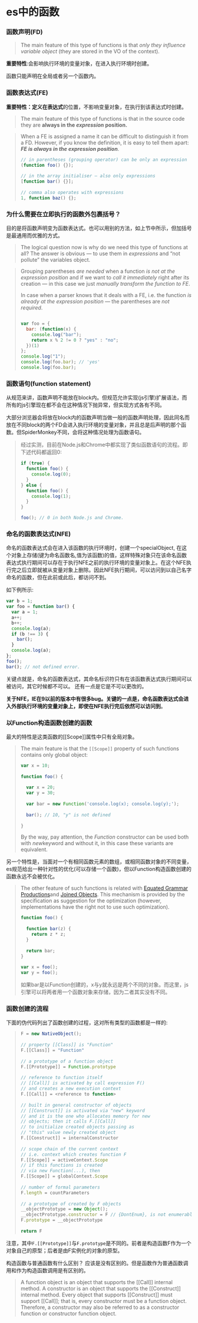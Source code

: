# es中的函数

### 函数声明(FD)

> The main feature of this type of functions is that *only they influence variable object* (they are stored in the VO of the context). 

**重要特性**:会影响执行环境的变量对象，在进入执行环境时创建。

函数只能声明在全局或者另一个函数内。



### 函数表达式(FE)

**重要特性：**定义在**表达式**的位置，不影响变量对象，在执行到该表达式时创建。

> The main feature of this type of functions is that in the source code they are **always in the *expression* position.** 

> When a FE is assigned a name it can be difficult to distinguish it from a FD. However, if you know the definition, it is easy to tell them apart: ***FE is always in the expression position***. 
>
> ```javascript
> // in parentheses (grouping operator) can be only an expression
> (function foo() {});
>  
> // in the array initialiser – also only expressions
> [function bar() {}];
>  
> // comma also operates with expressions 
> 1, function baz() {}; 
> ```



### 为什么需要在立即执行的函数外包裹括号？

目的是将函数声明变为函数表达式。也可以用别的方法，如上节中所示，但加括号是最通用而优雅的方式。

> The logical question now is why do we need this type of functions at all? The answer is obvious — to use them in *expressions* and “not pollute” the variables object. 

> Grouping parentheses *are needed* when a function *is not at the expression position* and if we want to *call it immediately* right after its creation — in this case we just *manually transform the function to FE*.
>
> In case when a parser knows that it deals with a FE, i.e. the function *is already at the expression position* — the parentheses are *not required*.
>
> ```javascript
>
> var foo = {
>   bar: (function(x) {
>     console.log("bar");
>     return x % 2 != 0 ? "yes" : "no";
>   })(1)
> };
> console.log("1");
> console.log(foo.bar); // 'yes'
> console.log(foo.bar);
> ```
>
> 



### 函数语句(function statement)

从规范来讲，函数声明不能放在block内。但规范允许实现(js引擎)扩展语法，而所有的js引擎现在都不会在这种情况下抛异常，但实现方式各有不同。

大部分浏览器会将放在block内的函数声明当做一般的函数声明处理，因此同名而放在不同block的两个FD会进入执行环境的变量对象，并且总是后声明的那个函数。但SpiderMonkey不同，会将这种情况处理为函数语句。

> 经过实测，目前在Node.js和Chrome中都实现了类似函数语句的流程。即下述代码都返回0:
>
> ```javascript
> if (true) {
>   function foo() {
>     console.log(0);
>   }
> } else {
>   function foo() {
>     console.log(1);
>   }
> }
>
> foo(); // 0 in both Node.js and Chrome.
> ```



### 命名的函数表达式(NFE)

命名的函数表达式会在进入该函数的执行环境时，创建一个specialObject, 在这个对象上存储(键为命名函数名,值为该函数)的值，这样特殊对象只在该命名函数表达式执行期间可以存在于执行NFE之前的执行环境的变量对象上。在这个NFE执行完之后立即就被从变量对象上删除。因此NFE执行期间，可以访问到以自己名字命名的函数，但在此前或此后，都访问不到。

如下例所示:

```javascript
var b = 1;
var foo = function bar() {
  var a = 1;
  a++;
  b++;
  console.log(a);
  if (b !== 3) {
    bar();
  }
  console.log(a);
};
foo();
bar(); // not defined error.
```

关键点就是，命名的函数表达式，其命名标识符只有在该函数表达式执行期间可以被访问，其它时候都不可以。
还有一点是它是不可以更改的。

**关于NFE，IE在9以前的版本中有很多bug。关键的一点是，命名函数表达式会进入外部执行环境的变量对象上，即使在NFE执行完后依然可以访问到**。



### 以Function构造函数创建的函数

最大的特性是这类函数的[[Scope]]属性中只有全局对象。

> The main feature is that the `[[Scope]]` property of such functions contains only global object:
>
> ```javascript
> var x = 10;
>   
> function foo() {
>   
>   var x = 20;
>   var y = 30;
>   
>   var bar = new Function('console.log(x); console.log(y);');
>   
>   bar(); // 10, "y" is not defined
>   
> }
> ```
>
> By the way, pay attention, the *Function* constructor can be used both with *new*keyword and without it, in this case these variants are equivalent.

另一个特性是，当面对一个有相同函数元素的数组，或相同函数对象的不同变量，es规范给出一种针对性的优化(可以存储一个函数)，但以Function构造函数创建的函数永远不会被优化。

> The other feature of such functions is related with [Equated Grammar Productions](http://bclary.com/2004/11/07/#a-13.1.1)and [Joined Objects](http://bclary.com/2004/11/07/#a-13.1.2). This mechanism is provided by the specification as suggestion for the optimization (however, implementations have the right not to use such optimization). 
>
> ```javascript
> function foo() {
>   
>   function bar(z) {
>     return z * z;
>   }
>   
>   return bar;
> }
>   
> var x = foo();
> var y = foo();
> ```
>
> 如果bar是以Function创建的，x与y就永远是两个不同的对象。而这里，js引擎可以将两者用一个函数对象来存储，因为二者其实没有不同。



### 函数创建的流程

下面的伪代码列出了函数创建的过程，这对所有类型的函数都是一样的:

> ```javascript
> F = new NativeObject();
>   
> // property [[Class]] is "Function"
> F.[[Class]] = "Function"
>   
> // a prototype of a function object
> F.[[Prototype]] = Function.prototype
>   
> // reference to function itself
> // [[Call]] is activated by call expression F()
> // and creates a new execution context
> F.[[Call]] = <reference to function>
>   
> // built in general constructor of objects
> // [[Construct]] is activated via "new" keyword
> // and it is the one who allocates memory for new
> // objects; then it calls F.[[Call]]
> // to initialize created objects passing as
> // "this" value newly created object 
> F.[[Construct]] = internalConstructor
>   
> // scope chain of the current context
> // i.e. context which creates function F
> F.[[Scope]] = activeContext.Scope
> // if this functions is created 
> // via new Function(...), then
> F.[[Scope]] = globalContext.Scope
>   
> // number of formal parameters
> F.length = countParameters
>   
> // a prototype of created by F objects
> __objectPrototype = new Object();
> __objectPrototype.constructor = F // {DontEnum}, is not enumerable in loops
> F.prototype = __objectPrototype
>   
> return F
> ```
>
> 

注意，其中`F.[[Prototype]]`与`F.prototype`是不同的。前者是构造函数F作为一个对象自己的原型；后者是由F实例化的对象的原型。


构造函数与普通函数有什么区别？
应该是没有区别的。但是函数作为普通函数调用和作为构造函数调用是有区别的。
> A function object is an object that supports the [[Call]] internal method. A constructor is an object that supports the [[Construct]] internal method. Every object that supports [[Construct]] must support [[Call]]; that is, every constructor must be a function object. Therefore, a constructor may also be referred to as a constructor function or constructor function object.